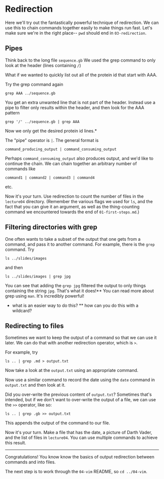 # Redirection

Here we'll try out the fantastically powerful technique of redirection.
We can use this to chain commands together easily to make things run fast.
Let's make sure we're in the right place-- `pwd` should end in `03-redirection`.

## Pipes

Think back to the long file `sequence.gb` We used the grep command to only look at the header (lines containing `/`)

What if we wanted to quickly list out all of the protein id that start with AAA.

Try the grep command again

    grep AAA ../sequence.gb
    
 You get an extra unwanted line that is not part of the header.
 Instead use a pipe to filter only results within the header, and then look for the AAA pattern

    grep '/' ../sequence.gb | grep AAA
    
Now we only get the desired protein id lines.*

The "pipe" operator is `|`.
The general format is

    command_producing_output | command_consuming_output

Perhaps `command_consuming_output` also produces output, and we'd like to continue the chain.
We can chain together an arbitrary number of commands like

    command1 | command2 | command3 | command4

etc.

Now it's your turn.
Use redirection to count the number of files in the `lecture04` directory.
(Remember the various flags we used for `ls`, and the fact that you can give it an argument, as well as the thing-counting command we encountered towards the end of `01-first-steps.md`.)


## Filtering directories with grep

One often wants to take a subset of the output that one gets from a command, and pass it to another command.
For example, there is the `grep` command.
Try

    ls ../slides/images

and then

    ls ../slides/images | grep jpg

You can see that adding the `grep jpg` filtered the output to only things containing the string `jpg`.
That's what it does!**
You can read more about grep using `man`.
It's incredibly powerful!

* what is an easier way to do this?
** how can you do this with a wildcard?

## Redirecting to files

Sometimes we want to keep the output of a command so that we can use it later.
We can do that with another redirection operator, which is `>`.

For example, try

    ls .. | grep .md > output.txt

Now take a look at the `output.txt` using an appropriate command.

Now use a similar command to record the date using the `date` command in `output.txt` and then look at it.

Did you over-write the previous content of `output.txt`?
Sometimes that's intended, but if we don't want to over-write the output of a file, we can use the `>>` operator, like so:

    ls .. | grep .gb >> output.txt

This appends the output of the command to our file.

Now it's your turn.
Make a file that has the date, a picture of Darth Vader, and the list of files in `lecture04`.
You can use multiple commands to achieve this result.


---

Congratulations!
You know know the basics of output redirection between commands and into files.

The next step is to work through the `04-vim` README, so `cd ../04-vim`.
